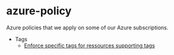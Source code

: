 # azure-policy
Azure policies that we apply on some of our Azure subscriptions.

* Tags
  * [Enforce specific tags for ressources supporting tags](Tags/PR%20-%20Enforce%20single%20tag.json)
